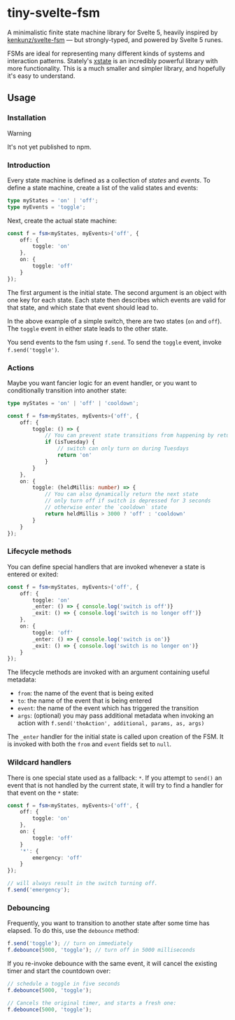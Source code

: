 # tiny-svelte-fsm

A minimalistic finite state machine library for Svelte 5, heavily inspired by [kenkunz/svelte-fsm](https://github.com/kenkunz/svelte-fsm) — but strongly-typed, and powered by Svelte 5 runes.

FSMs are ideal for representing many different kinds of systems and interaction patterns. Stately's [xstate](https://github.com/statelyai/xstate) is an incredibly powerful library with more functionality. This is a much smaller and simpler library, and hopefully it's easy to understand.


## Usage

### Installation

> [!WARNING]
> It's not yet published to npm.

### Introduction

Every state machine is defined as a collection of _states_ and _events_. To define a state machine, create a list of the valid states and events:

```ts
type myStates = 'on' | 'off';
type myEvents = 'toggle';
```

Next, create the actual state machine:

```ts
const f = fsm<myStates, myEvents>('off', {
	off: {
		toggle: 'on'
	},
	on: {
		toggle: 'off'
	}
});
```

The first argument is the initial state. The second argument is an object with one key for each state. Each state then describes which events are valid for that state, and which state that event should lead to.

In the above example of a simple switch, there are two states (`on` and `off`). The `toggle` event in either state leads to the other state.

You send events to the fsm using `f.send`. To send the `toggle` event, invoke `f.send('toggle')`.

### Actions

Maybe you want fancier logic for an event handler, or you want to conditionally transition into another state:

```ts
type myStates = 'on' | 'off' | 'cooldown';

const f = fsm<myStates, myEvents>('off', {
	off: {
		toggle: () => {
			// You can prevent state transitions from happening by returning nothing.
			if (isTuesday) {
				// switch can only turn on during Tuesdays
				return 'on'
			}
		}
	},
	on: {
		toggle: (heldMillis: number) => {
			// You can also dynamically return the next state
			// only turn off if switch is depressed for 3 seconds
			// otherwise enter the `cooldown` state
			return heldMillis > 3000 ? 'off' : 'cooldown'
		}
	}
});
```

### Lifecycle methods

You can define special handlers that are invoked whenever a state is entered or exited:

```ts
const f = fsm<myStates, myEvents>('off', {
	off: {
		toggle: 'on'
		_enter: () => { console.log('switch is off')}
		_exit: () => { console.log('switch is no longer off')}
	},
	on: {
		toggle: 'off'
		_enter: () => { console.log('switch is on')}
		_exit: () => { console.log('switch is no longer on')}
	}
});
```

The lifecycle methods are invoked with an argument containing useful metadata:

- `from`: the name of the event that is being exited
- `to`: the name of the event that is being entered
- `event`: the name of the event which has triggered the transition
- `args`: (optional) you may pass additional metadata when invoking an action with `f.send('theAction', additional, params, as, args)`

The `_enter` handler for the initial state is called upon creation of the FSM. It is invoked with both the `from` and `event` fields set to `null`.

### Wildcard handlers

There is one special state used as a fallback: `*`. If you attempt to `send()` an event that is not handled by the current state, it will try to find a handler for that event on the `*` state:

```ts
const f = fsm<myStates, myEvents>('off', {
	off: {
		toggle: 'on'
	},
	on: {
		toggle: 'off'
	}
	'*': {
		emergency: 'off'
	}
});

// will always result in the switch turning off.
f.send('emergency');
```

### Debouncing

Frequently, you want to transition to another state after some time has elapsed. To do this, use the `debounce` method:

```ts
f.send('toggle'); // turn on immediately
f.debounce(5000, 'toggle'); // turn off in 5000 milliseconds
```

If you re-invoke debounce with the same event, it will cancel the existing timer and start the countdown over:

```ts
// schedule a toggle in five seconds
f.debounce(5000, 'toggle');

// Cancels the original timer, and starts a fresh one:
f.debounce(5000, 'toggle'); 
```
